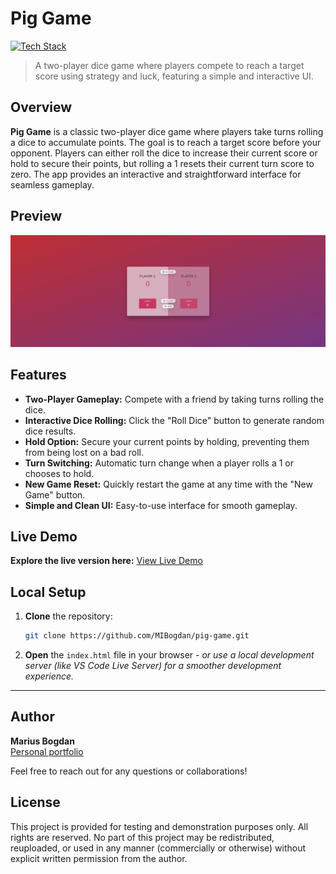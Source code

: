 # Pig Game

[![Tech Stack](https://img.shields.io/badge/HTML%20%7C%20CSS%20%7C%20JavaScript-black?style=flat-square)](#)
> A two-player dice game where players compete to reach a target score using strategy and luck, featuring a simple and interactive UI.

## Overview

**Pig Game** is a classic two-player dice game where players take turns rolling a dice to accumulate points. The goal is to reach a target score before your opponent. Players can either roll the dice to increase their current score or hold to secure their points, but rolling a 1 resets their current turn score to zero. The app provides an interactive and straightforward interface for seamless gameplay.

## Preview

<p align="center">
  <img src="preview.png" alt="Project Preview" width="600">
</p>

## Features

- **Two-Player Gameplay:** Compete with a friend by taking turns rolling the dice.  
- **Interactive Dice Rolling:** Click the "Roll Dice" button to generate random dice results.  
- **Hold Option:** Secure your current points by holding, preventing them from being lost on a bad roll.  
- **Turn Switching:** Automatic turn change when a player rolls a 1 or chooses to hold.  
- **New Game Reset:** Quickly restart the game at any time with the "New Game" button.  
- **Simple and Clean UI:** Easy-to-use interface for smooth gameplay.

## Live Demo

**Explore the live version here:** [View Live Demo](https://marius-pig-game.netlify.app/)

## Local Setup

1. **Clone** the repository:
   ```bash
   git clone https://github.com/MIBogdan/pig-game.git
   ```
2. **Open** the `index.html` file in your browser
   *- or use a local development server (like VS Code Live Server) for a smoother development experience.*

---

## Author

**Marius Bogdan**  
[Personal portfolio](https://marius-bogdan.com/)

Feel free to reach out for any questions or collaborations!

## License

This project is provided for testing and demonstration purposes only. All rights are reserved. No part of this project may be redistributed, reuploaded, or used in any manner (commercially or otherwise) without explicit written permission from the author.
